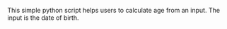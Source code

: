 This simple python script helps users to calculate age from an input.
The input is the date of birth.
